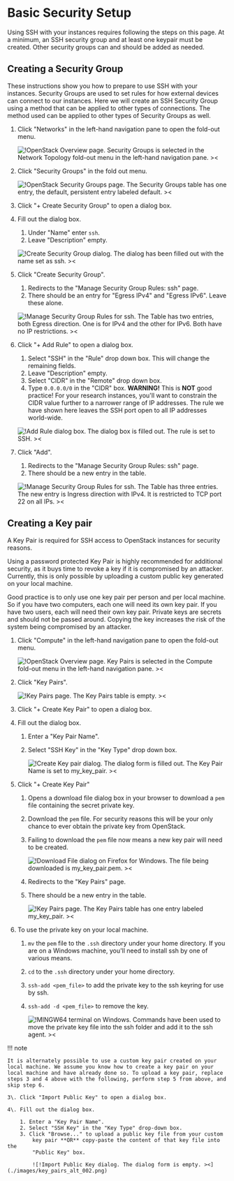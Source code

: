 # Basic Security Setup

Using SSH with your instances requires following the steps on this page. At a minimum, an SSH security group and at least one keypair must be created. Other security groups can and should be added as needed.

## Creating a Security Group

These instructions show you how to prepare to use SSH with your instances. Security Groups are used to set rules for how external devices can connect to our instances. Here we will create an SSH Security Group using a method that can be applied to other types of connections. The method used can be applied to other types of Security Groups as well.

1. Click "Networks" in the left-hand navigation pane to open the fold-out menu.

    ![!OpenStack Overview page. Security Groups is selected in the Network Topology fold-out menu in the left-hand navigation pane. ><](./images/networks_000.png)

2. Click "Security Groups" in the fold out menu.

    ![!OpenStack Security Groups page. The Security Groups table has one entry, the default, persistent entry labeled default. ><](./images/security_groups_001.png)

3. Click "+ Create Security Group" to open a dialog box.

4. Fill out the dialog box.

    1. Under "Name" enter `ssh`.
    2. Leave "Description" empty.

    ![!Create Security Group dialog. The dialog has been filled out with the name set as ssh. ><](./images/security_groups_002.png)

    

5. Click "Create Security Group".

    1. Redirects to the "Manage Security Group Rules: ssh" page.
    2. There should be an entry for "Egress IPv4" and "Egress IPv6". Leave these alone.

    ![!Manage Security Group Rules for ssh. The Table has two entries, both Egress direction. One is for IPv4 and the other for IPv6. Both have no IP restrictions. ><](./images/security_groups_003.png)

    

6. Click "+ Add Rule" to open a dialog box.

    1. Select "SSH" in the "Rule" drop down box. This will change the remaining fields.
    2. Leave "Description" empty.
    3. Select "CIDR" in the "Remote" drop down box.
    4. Type `0.0.0.0/0` in the "CIDR" box. **WARNING!** This is **NOT** good practice! For your research instances, you'll want to constrain the CIDR value further to a narrower range of IP addresses. The rule we have shown here leaves the SSH port open to all IP addresses world-wide.

    ![!Add Rule dialog box. The dialog box is filled out. The rule is set to SSH. ><](./images/security_groups_004.png)

    

7. Click "Add".

    1. Redirects to the "Manage Security Group Rules: ssh" page.
    2. There should be a new entry in the table.

    ![!Manage Security Group Rules for ssh. The Table has three entries. The new entry is Ingress direction with IPv4. It is restricted to TCP port 22 on all IPs. ><](./images/security_groups_005.png)


## Creating a Key pair

A Key Pair is required for SSH access to OpenStack instances for security reasons.

Using a password protected Key Pair is highly recommended for additional security, as it buys time to revoke a key if it is compromised by an attacker. Currently, this is only possible by uploading a custom public key generated on your local machine.

Good practice is to only use one key pair per person and per local machine. So if you have two computers, each one will need its own key pair. If you have two users, each will need their own key pair. Private keys are secrets and should not be passed around. Copying the key increases the risk of the system being compromised by an attacker.

1. Click "Compute" in the left-hand navigation pane to open the fold-out menu.

    ![!OpenStack Overview page. Key Pairs is selected in the Compute fold-out menu in the left-hand navigation pane. ><](./images/key_pairs_000.png)

    

2. Click "Key Pairs".

    ![!Key Pairs page. The Key Pairs table is empty. ><](./images/key_pairs_001.png)

    

3. Click "+ Create Key Pair" to open a dialog box.

4. Fill out the dialog box.

    1. Enter a "Key Pair Name".

    2. Select "SSH Key" in the "Key Type" drop down box.

        ![!Create Key pair dialog. The dialog form is filled out. The Key Pair Name is set to my_key_pair. ><](./images/key_pairs_002.png)
        
        

5. Click "+ Create Key Pair"

    1. Opens a download file dialog box in your browser to download a `pem` file containing the secret private key.

    2. Download the `pem` file. For security reasons this will be your only chance to ever obtain the private key from OpenStack.

    3. Failing to download the `pem` file now means a new key pair will need to be created.

        ![!Download File dialog on Firefox for Windows. The file being downloaded is my_key_pair.pem. ><](./images/key_pairs_003.png)

        

    4. Redirects to the "Key Pairs" page.

    5. There should be a new entry in the table.

        ![!Key Pairs page. The Key Pairs table has one entry labeled my_key_pair. ><](./images/key_pairs_004.png)
        
        

6. To use the private key on your local machine.

    1. `mv` the `pem` file to the `.ssh` directory under your home directory. If you are on a Windows machine, you'll need to install ssh by one of various means.
    
    2. `cd` to the `.ssh` directory under your home directory.
    
    3. `ssh-add <pem_file>` to add the private key to the ssh keyring for use by ssh.
    
    4. `ssh-add -d <pem_file>` to remove the key.
    
        ![!MINGW64 terminal on Windows. Commands have been used to move the private key file into the ssh folder and add it to the ssh agent. ><](./images/key_pairs_005.png)
        
        

!!! note

<!-- markdownlint-disable-next-line -->
    It is alternately possible to use a custom key pair created on your local machine. We assume you know how to create a key pair on your local machine and have already done so. To upload a key pair, replace steps 3 and 4 above with the following, perform step 5 from above, and skip step 6.

    3\. Click "Import Public Key" to open a dialog box.
    
    4\. Fill out the dialog box.
    
        1. Enter a "Key Pair Name".
        2. Select "SSH Key" in the "Key Type" drop-down box.
        3. Click "Browse..." to upload a public key file from your custom
            key pair **OR** copy-paste the content of that key file into the
            "Public Key" box.
    
            ![!Import Public Key dialog. The dialog form is empty. ><](./images/key_pairs_alt_002.png)
